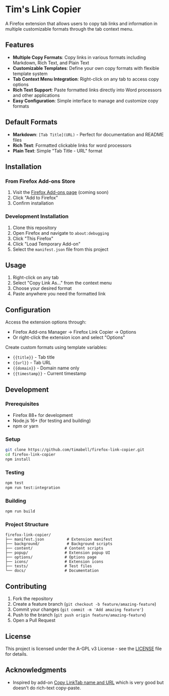 # Tim's Link Copier

A Firefox extension that allows users to copy tab links and information in multiple customizable formats through the tab context menu.

## Features

- **Multiple Copy Formats**: Copy links in various formats including Markdown, Rich Text, and Plain Text
- **Customizable Templates**: Define your own copy formats with flexible template system
- **Tab Context Menu Integration**: Right-click on any tab to access copy options
- **Rich Text Support**: Paste formatted links directly into Word processors and other applications
- **Easy Configuration**: Simple interface to manage and customize copy formats

## Default Formats

- **Markdown**: `[Tab Title](URL)` - Perfect for documentation and README files
- **Rich Text**: Formatted clickable links for word processors
- **Plain Text**: Simple "Tab Title - URL" format

## Installation

### From Firefox Add-ons Store
1. Visit the [Firefox Add-ons page](https://addons.mozilla.org) (coming soon)
2. Click "Add to Firefox"
3. Confirm installation

### Development Installation
1. Clone this repository
2. Open Firefox and navigate to `about:debugging`
3. Click "This Firefox"
4. Click "Load Temporary Add-on"
5. Select the `manifest.json` file from this project

## Usage

1. Right-click on any tab
2. Select "Copy Link As..." from the context menu
3. Choose your desired format
4. Paste anywhere you need the formatted link

## Configuration

Access the extension options through:
- Firefox Add-ons Manager → Firefox Link Copier → Options
- Or right-click the extension icon and select "Options"

Create custom formats using template variables:
- `{{title}}` - Tab title
- `{{url}}` - Tab URL
- `{{domain}}` - Domain name only
- `{{timestamp}}` - Current timestamp

## Development

### Prerequisites
- Firefox 88+ for development
- Node.js 16+ (for testing and building)
- npm or yarn

### Setup
```bash
git clone https://github.com/timabell/firefox-link-copier.git
cd firefox-link-copier
npm install
```

### Testing
```bash
npm test
npm run test:integration
```

### Building
```bash
npm run build
```

### Project Structure
```
firefox-link-copier/
├── manifest.json          # Extension manifest
├── background/            # Background scripts
├── content/              # Content scripts
├── popup/                # Extension popup UI
├── options/              # Options page
├── icons/                # Extension icons
├── tests/                # Test files
└── docs/                 # Documentation
```

## Contributing

1. Fork the repository
2. Create a feature branch (`git checkout -b feature/amazing-feature`)
3. Commit your changes (`git commit -m 'Add amazing feature'`)
4. Push to the branch (`git push origin feature/amazing-feature`)
5. Open a Pull Request

## License

This project is licensed under the A-GPL v3 License - see the [LICENSE](LICENSE) file for details.

## Acknowledgments

- Inspired by add-on [Copy LinkTab name and URL](https://addons.mozilla.org/en-GB/firefox/addon/copy-linktab-name-and-url/) which is very good but doesn't do rich-text copy-paste.
